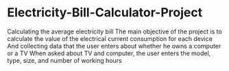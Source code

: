 # Electricity-Bill-Calculator-Project
Calculating the average electricity bill 
The main objective of the project is to calculate the value of the electrical current consumption for each device
 And collecting data that the user enters about whether he owns a computer or a TV
When asked about TV and computer, the user enters the model, type, size, and number of working hours
